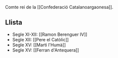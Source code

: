 Comte rei de la [[Confederació Catalanoargaonesa]].

## Llista

- Segle XI-XII: [[Ramon Berenguer IV]]
- Segle XII: [[Pere el Catòlic]]
- Segle XV: [[Marti l'Humà]]
- Segle XV: [[Ferran d'Antequera]]